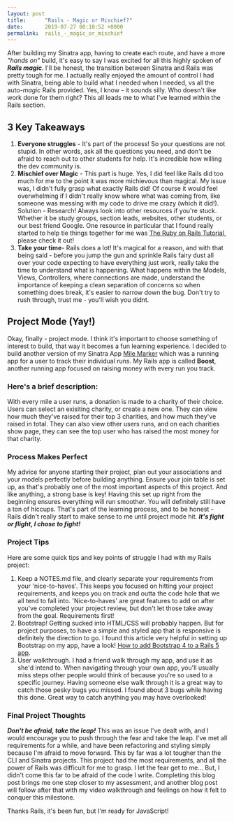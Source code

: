 ```yaml
---
layout: post
title:      "Rails - Magic or Mischief?"
date:       2019-07-27 00:10:52 +0000
permalink:  rails_-_magic_or_mischief
---
```



After building my Sinatra app, having to create each route, and have a more *"hands on"* build, it's easy to say I was excited for all this highly spoken of ***Rails magic***. I'll be honest, the transition between Sinatra and Rails was pretty tough for me. I actually really enjoyed the amount of control I had with Sinatra, being able to build what I needed when I needed, vs all the auto-*magic* Rails provided. Yes, I know - it sounds silly. Who doesn't like work done for them right? This all leads me to what I've learned within the Rails section.

## 3 Key Takeaways
1. **Everyone struggles** - It's part of the process! So your questions are not stupid. In other words, ask all the questions you need, and don't be afraid to reach out to other students for help. It's incredible how willing the dev community is. 
2. **Mischief over Magic** - This part is huge. Yes, I did feel like Rails did too much for me to the point it was more michievous than magical. My issue was, I didn't fully grasp what exactly Rails did! Of course it would feel overwhelming if I didn't really know where what was coming from, like someone was messing with my code to drive me crazy (which it did!). Solution - Research! Always look into other resources if you're stuck. Whether it be study groups, section leads, websites, other students, or our best friend Google. One resource in particular that I found really started to help tie things together for me was [The Ruby on Rails Tutorial](http://https://www.railstutorial.org/book), please check it out!
3. **Take your time**- Rails does a lot! It's magical for a reason, and with that being said - before you jump the gun and sprinkle Rails fairy dust all over your code expecting to have everything just work, really take the time to understand what is happening. What happens within the Models, Views, Controllers, where connections are made, understand the importance of keeping a clean separation of concerns so when something does break, it's easier to narrow down the bug. Don't try to rush through, trust me - you'll wish you didnt. 

## Project Mode (Yay!)
Okay, finally - project mode. I think it's important to choose something of interest to build, that way it becomes a fun learning experience. I decided to build another version of my Sinatra App [Mile Marker](https://www.youtube.com/watch?v=TkcNXmNiLns&t=7s) which was a running app for a user to track their individual runs. My Rails app is called **Boost**, another running app focused on raising money with every run you track. 

### Here's a brief description:
With every mile a user runs, a donation is made to a charity of their choice. Users can select an exisiting charity, or create a new one. They can view how much they've raised for their top 3 charities, and how much they've raised in total. They can also view other users runs, and on each charities show page, they can see the top user who has raised the most money for that charity.

### Process Makes Perfect
My advice for anyone starting their project, plan out your associations and your models perfectly before building anything. Ensure your join table is set up, as that's probably one of the most important aspects of this project. And like anything, a strong base is key! Having this set up right from the beginning ensures everything will run smooth*er*. You will definitely still have a ton of hiccups. That's part of the learning process, and to be honest - Rails didn't really start to make sense to me until project mode hit. ***It's fight or flight, I chose to fight!***

### Project Tips
Here are some quick tips and key points of struggle I had with my Rails project:
1. Keep a NOTES.md file, and clearly separate your requirements from your 'nice-to-haves'. This keeps you focused on hitting your project requirements, and keeps you on track and outta the code hole that we all tend to fall into. 'Nice-to-haves' are great features to add on after you've completed your project review, but don't let those take away from the goal. Requirements first!
2. Bootstrap! Getting sucked into HTML/CSS will probably happen. But for project purposes, to have a simple and styled app that is responsive is definitely the direction to go. I found this article very helpful in setting up Bootstrap on my app, have a look! [How to add Bootstrap 4 to a Rails 5 app](https://medium.com/@biancapower/how-to-add-bootstrap-4-to-a-rails-5-app-650118459a1e).
3. User walkthrough. I had a friend walk through my app, and use it as she'd intend to. When navigating through your own app, you'll usually miss steps other people would think of because you're so used to a specific journey. Having someone else walk through it is a great way to catch those pesky bugs you missed. I found about 3 bugs while having this done. Great way to catch anything you may have overlooked!


### Final Project Thoughts
***Don't be afraid, take the leap!*** This was an issue I've dealt with, and I would encourage you to push through the fear and take the leap. I've met all requirements for a while, and have been refactoring and styling simply because I'm afraid to move forward. This by far was a lot tougher than the CLI and Sinatra projects. This project had the most requirements, and all the power of Rails was difficult for me to grasp. I let the fear get to me... But, I didn't come this far to be afraid of the code I write. Completing this blog post brings me one step closer to my assessment, and another blog post will follow after that with my video walkthrough and feelings on how it felt to conquer this milestone. 

Thanks Rails, it's been fun, but I'm ready for JavaScript!







